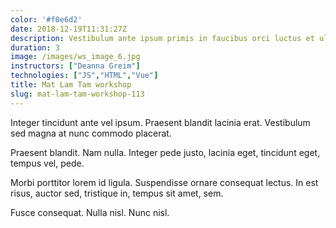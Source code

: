 ```yaml
---
color: '#f0e6d2'
date: 2018-12-19T11:31:27Z
description: Vestibulum ante ipsum primis in faucibus orci luctus et ultrices posuere cubilia Curae; Mauris viverra diam vitae quam.
duration: 3
image: /images/ws_image_6.jpg
instructors: ["Deanna Greim"]
technologies: ["JS","HTML","Vue"]
title: Mat Lam Tam workshop
slug: mat-lam-tam-workshop-113
---
```

Integer tincidunt ante vel ipsum. Praesent blandit lacinia erat. Vestibulum sed magna at nunc commodo placerat.

Praesent blandit. Nam nulla. Integer pede justo, lacinia eget, tincidunt eget, tempus vel, pede.

Morbi porttitor lorem id ligula. Suspendisse ornare consequat lectus. In est risus, auctor sed, tristique in, tempus sit amet, sem.

Fusce consequat. Nulla nisl. Nunc nisl.
